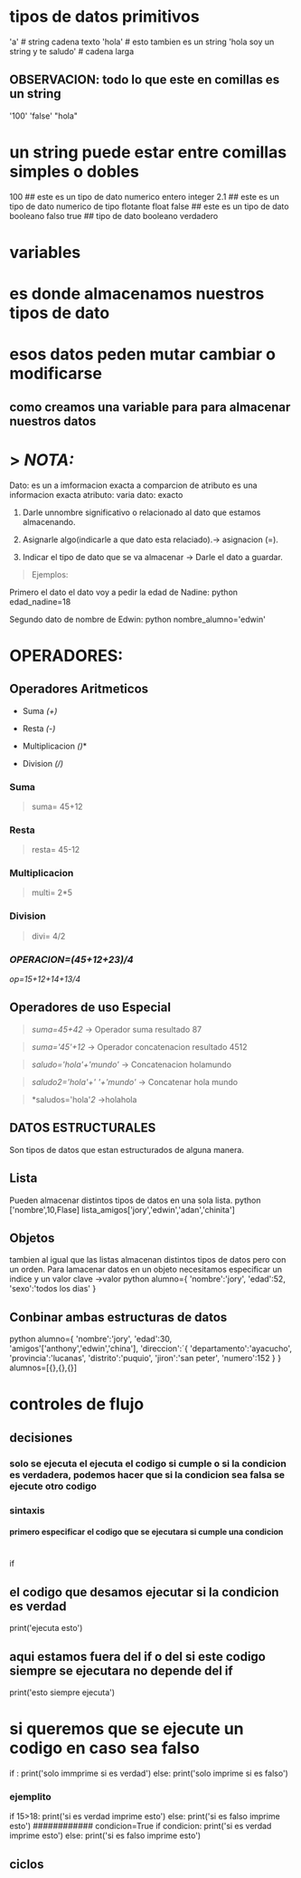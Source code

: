 # tipos de datos primitivos 
'a' # string cadena texto
'hola' # esto tambien es un string
'hola soy un string y te saludo' # cadena larga 
## OBSERVACION: todo lo que este en comillas es un string
'100'
'false'
"hola"
# un string puede estar entre comillas simples o dobles 


100 ## este es un tipo de dato numerico entero integer
2.1 ## este es un tipo de dato numerico de tipo flotante float
false ## este es un tipo de dato booleano falso 
true ## tipo de dato booleano verdadero
 
 # variables 
 # es donde almacenamos nuestros tipos de dato
 # esos datos peden mutar cambiar o modificarse
 ## como creamos una variable para para almacenar nuestros datos

 #   > *NOTA:* 
Dato: es un a imformacion exacta a comparcion de atributo es una informacion exacta
atributo: varia
dato: exacto


1. Darle unnombre significativo o relacionado al dato que estamos 
almacenando.

2. Asignarle algo(indicarle a que dato esta relaciado).-> asignacion (=).

3. Indicar el tipo de dato que se va almacenar -> Darle el dato a guardar.

> Ejemplos:

Primero el dato el dato voy a pedir la edad de Nadine:
python
edad_nadine=18

Segundo dato de nombre de Edwin:
python
nombre_alumno='edwin'

# OPERADORES:
## Operadores Aritmeticos
- Suma *(+)*

- Resta *(-)*

- Multiplicacion *()**

- Division *(/)*

### Suma
> suma= 45+12
### Resta
> resta= 45-12
### Multiplicacion
>multi= 2*5
### Division
> divi= 4/2

### *OPERACION=(45+12+23)/4*

*op=15+12+14+13/4*
 
## Operadores de uso Especial

> *suma=45+42* -> Operador suma resultado 87

> *suma='45'+12* -> Operador concatenacion resultado 4512

> *saludo='hola'+'mundo'* -> Concatenacion holamundo

> *saludo2='hola'+' '+'mundo'* -> Concatenar hola mundo

> *saludos='hola'*2* ->holahola

## DATOS ESTRUCTURALES
Son tipos de datos que estan estructurados de alguna manera.

## Lista
Pueden  almacenar distintos tipos de datos en una sola lista.
python
['nombre',10,Flase]
lista_amigos['jory','edwin','adan','chinita']

## Objetos
tambien al igual que las listas almacenan distintos tipos de datos pero con un orden. Para lamacenar datos en un objeto necesitamos especificar un indice y un valor clave  ->valor 
python
alumno={
    'nombre':'jory',
    'edad':52,
    'sexo':'todos los dias'
}

## Conbinar ambas estructuras de datos

python
alumno={
    'nombre':'jory',
    'edad':30,
    'amigos'['anthony','edwin','china'],
    'direccion':´{
        'departamento':'ayacucho',
        'provincia':'lucanas',
        'distrito':'puquio',
        'jiron':'san peter',
        'numero':152
    }
}
alumnos=[{},{},{}] 
 # controles de flujo
 ## decisiones 
### solo se ejecuta el ejecuta el codigo si cumple o si la condicion es verdadera, podemos hacer que si la condicion sea falsa se ejecute otro codigo

### sintaxis
#### primero especificar el codigo que se ejecutara si cumple una condicion 
#

if <condicion> 
## el codigo que desamos ejecutar si la condicion es verdad 
print('ejecuta esto')
## aqui estamos fuera del if o del si este codigo siempre se ejecutara no depende del if 
print('esto siempre ejecuta')

# si queremos que se ejecute un codigo en caso sea falso 
if <condicion falsa>:
    print('solo immprime si es verdad')
else:
    print('solo imprime si es falso')

### ejemplito
if 15>18:
    print('si es verdad imprime esto')
else:
    print('si es falso imprime esto')
    ############
condicion=True 
if condicion:
    print('si es verdad imprime esto')
else:
    print('si es falso imprime esto')

 ## ciclos 